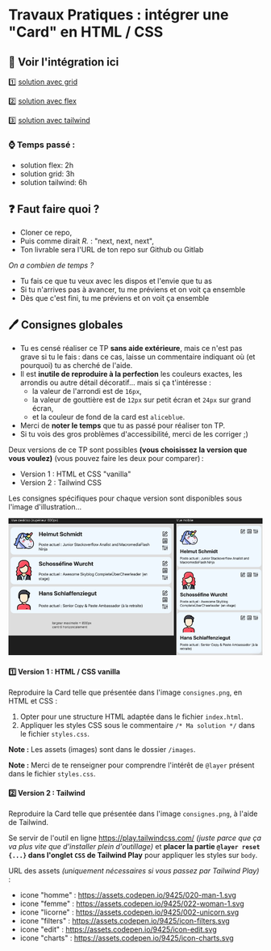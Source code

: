 # Travaux Pratiques : intégrer une "Card" en HTML / CSS

## :link: Voir l'intégration ici

:one: [solution avec grid](https://littlebirdwarrior.github.io/tp-card/tp-grid/index.html)

:two: [solution avec flex](https://littlebirdwarrior.github.io/tp-card/tp-flex/index.html)

:three: [solution avec tailwind](https://littlebirdwarrior.github.io/tp-card/tp-tailwind/index.html)

### :watch: Temps passé :

- solution flex: 2h
- solution grid: 3h
- solution tailwind: 6h

## :question: Faut faire quoi ?

- Cloner ce repo,
- Puis comme dirait *R.* : "next, next, next",
- Ton livrable sera l'URL de ton repo sur Github ou Gitlab

*On a combien de temps ?*

- Tu fais ce que tu veux avec les dispos et l'envie que tu as
- Si tu n'arrives pas à avancer, tu me préviens et on voit ça ensemble
- Dès que c'est fini, tu me préviens et on voit ça ensemble

## :pen: Consignes globales

- Tu es censé réaliser ce TP **sans aide extérieure**, mais ce n'est pas grave si tu le fais&#8239;: dans ce cas, laisse un commentaire indiquant où (et pourquoi) tu as cherché de l'aide.
- Il est **inutile de reproduire à la perfection** les couleurs exactes, les arrondis ou autre détail décoratif&hellip; mais si ça t'intéresse&nbsp;:
  - la valeur de l'arrondi est de `16px`,
  - la valeur de gouttière est de `12px` sur petit écran et `24px` sur grand écran,
  - et la couleur de fond de la card est `aliceblue`.
- Merci de **noter le temps** que tu as passé pour réaliser ton TP.
- Si tu vois des gros problèmes d'accessibilité, merci de les corriger ;)

Deux versions de ce TP sont possibles **(vous choisissez la version que vous voulez)** (vous pouvez faire les deux pour comparer)&#8239;:

- Version 1 : HTML et CSS "vanilla"
- Version 2 : Tailwind CSS

Les consignes spécifiques pour chaque version sont disponibles sous l'image d'illustration&hellip;

![Consignes pour la card](tp/consignes.png "Consignes pour la card]")

#### :one: Version 1 : HTML / CSS vanilla

Reproduire la Card telle que présentée dans l'image `consignes.png`, en HTML et CSS :

1. Opter pour une structure HTML adaptée dans le fichier `index.html`.
2. Appliquer les styles CSS sous le commentaire `/* Ma solution */` dans le fichier `styles.css`.

**Note :** Les assets (images) sont dans le dossier `/images`.

**Note :** Merci de te renseigner pour comprendre l'intérêt de `@layer` présent dans le fichier `styles.css`.

#### :two: Version 2 : Tailwind

Reproduire la Card telle que présentée dans l'image `consignes.png`, à l'aide de Tailwind.

Se servir de l'outil en ligne <https://play.tailwindcss.com/> *(juste parce que ça va plus vite que d'installer plein d'outillage)* et **placer la partie `@layer reset {...}` dans l'onglet `CSS` de Tailwind Play** pour appliquer les styles sur `body`.

URL des assets *(uniquement nécessaires si vous passez par Tailwind Play)* :

- icone "homme" : <https://assets.codepen.io/9425/020-man-1.svg>
- icone "femme" : <https://assets.codepen.io/9425/022-woman-1.svg>
- icone "licorne" : <https://assets.codepen.io/9425/002-unicorn.svg>
- icone "filters" : <https://assets.codepen.io/9425/icon-filters.svg>
- icone "edit" : <https://assets.codepen.io/9425/icon-edit.svg>
- icone "charts" : <https://assets.codepen.io/9425/icon-charts.svg>
